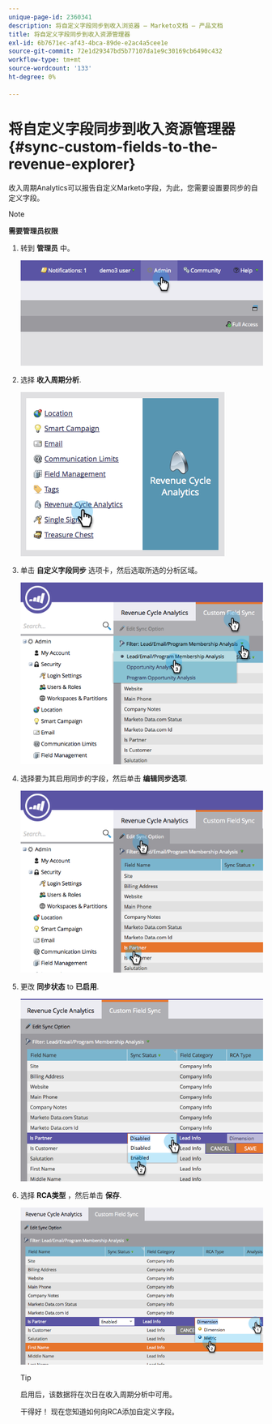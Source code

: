 ```yaml
---
unique-page-id: 2360341
description: 将自定义字段同步到收入浏览器 — Marketo文档 — 产品文档
title: 将自定义字段同步到收入资源管理器
exl-id: 6b7671ec-af43-4bca-89de-e2ac4a5cee1e
source-git-commit: 72e1d29347bd5b77107da1e9c30169cb6490c432
workflow-type: tm+mt
source-wordcount: '133'
ht-degree: 0%

---
```


# 将自定义字段同步到收入资源管理器 {#sync-custom-fields-to-the-revenue-explorer}

收入周期Analytics可以报告自定义Marketo字段，为此，您需要设置要同步的自定义字段。

>[!NOTE]
>
>**需要管理员权限**

1. 转到 **管理员** 中。

   ![](assets/image2014-9-19-9-3a51-3a11.png)

1. 选择 **收入周期分析**.

   ![](assets/image2014-9-19-9-3a51-3a19.png)

1. 单击 **自定义字段同步** 选项卡，然后选取所选的分析区域。

   ![](assets/image2014-9-19-9-3a51-3a26.png)

1. 选择要为其启用同步的字段，然后单击 **编辑同步选项**.

   ![](assets/image2014-9-19-9-3a51-3a36.png)

1. 更改 **同步状态** to **已启用**.

   ![](assets/image2014-9-19-9-3a51-3a45.png)

1. 选择 **RCA类型** ，然后单击 **保存**.

   ![](assets/image2014-9-19-9-3a51-3a52.png)

   >[!TIP]
   >
   >启用后，该数据将在次日在收入周期分析中可用。

   干得好！ 现在您知道如何向RCA添加自定义字段。
